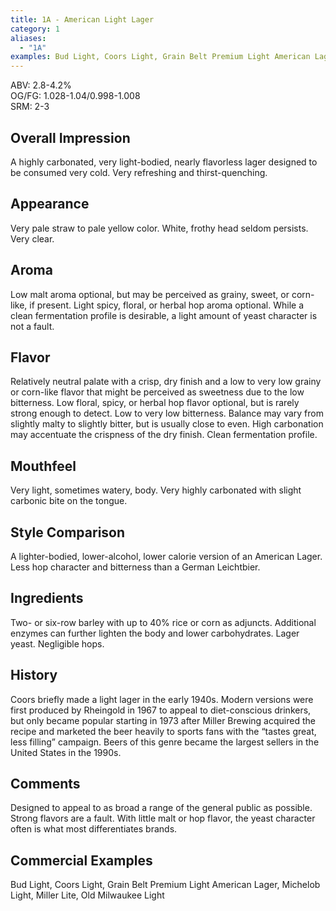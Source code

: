 ```yaml
---
title: 1A - American Light Lager
category: 1
aliases: 
  - "1A"
examples: Bud Light, Coors Light, Grain Belt Premium Light American Lager, Michelob Light, Miller Lite, Old Milwaukee Light
---
```


ABV: 2.8-4.2%  
OG/FG: 1.028-1.04/0.998-1.008  
SRM: 2-3  

## Overall Impression
A highly carbonated, very light-bodied, nearly flavorless lager designed to be consumed very cold. Very refreshing and thirst-quenching.

## Appearance
Very pale straw to pale yellow color. White, frothy head seldom persists. Very clear.

## Aroma
Low malt aroma optional, but may be perceived as grainy, sweet, or corn-like, if present. Light spicy, floral, or herbal hop aroma optional. While a clean fermentation profile is desirable, a light amount of yeast character is not a fault.

## Flavor
Relatively neutral palate with a crisp, dry finish and a low to very low grainy or corn-like flavor that might be perceived as sweetness due to the low bitterness. Low floral, spicy, or herbal hop flavor optional, but is rarely strong enough to detect. Low to very low bitterness. Balance may vary from slightly malty to slightly bitter, but is usually close to even. High carbonation may accentuate the crispness of the dry finish. Clean fermentation profile.

## Mouthfeel
Very light, sometimes watery, body. Very highly carbonated with slight carbonic bite on the tongue.

## Style Comparison
A lighter-bodied, lower-alcohol, lower calorie version of an American Lager. Less hop character and bitterness than a German Leichtbier.

## Ingredients
Two- or six-row barley with up to 40% rice or corn as adjuncts. Additional enzymes can further lighten the body and lower carbohydrates. Lager yeast. Negligible hops.

## History
Coors briefly made a light lager in the early 1940s. Modern versions were first produced by Rheingold in 1967 to appeal to diet-conscious drinkers, but only became popular starting in 1973 after Miller Brewing acquired the recipe and marketed the beer heavily to sports fans with the “tastes great, less filling” campaign. Beers of this genre became the largest sellers in the United States in the 1990s.

## Comments
Designed to appeal to as broad a range of the general public as possible. Strong flavors are a fault. With little malt or hop flavor, the yeast character often is what most differentiates brands.

## Commercial Examples
Bud Light, Coors Light, Grain Belt Premium Light American Lager, Michelob Light, Miller Lite, Old Milwaukee Light